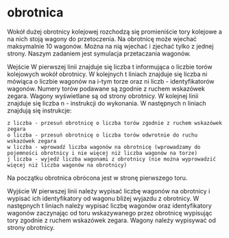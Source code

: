 # obrotnica

Wokół dużej obrotnicy kolejowej rozchodzą się promieniście tory kolejowe a na nich stoją wagony do przetoczenia. 
Na obrotnicę może wjechać maksymalnie 10 wagonów. Można na nią wjechać i zjechać tylko z jednej strony.
Naszym zadaniem jest symulacja przetaczania wagonów.


Wejście
W pierwszej linii znajduje się liczba t informująca o liczbie torów kolejowych wokół obrotnicy. 
W kolejnych t liniach znajduje się liczba ni mówiąca o liczbie wagonów na i-tym torze oraz ni liczb - identyfikatorów wagonów. 
Numery torów podawane są zgodnie z ruchem wskazówek zegara. Wagony wyświetlane są od strony obrotnicy.
W kolejnej linii znajduje się liczba n - instrukcji do wykonania.
W następnych n liniach znajdują się instrukcje:

    z liczba - przesuń obrotnicę o liczba torów zgodnie z ruchem wskazówek zegara
    o liczba - przesuń obrotnicę o liczba torów odwrotnie do ruchu wskazówek zegara
    w liczba - wprowadź liczba wagonów na obrotnicę (wprowadzamy do pojemności obrotnicy i nie więcej niż liczba wagonów na torze)
    j liczba - wyjedź liczba wagonami z obrotnicy (nie można wyprowadzić więcej niż liczba wagonów na obrotnicy)

Na początku obrotnica obrócona jest w stronę pierwszego toru.


Wyjście
W pierwszej linii należy wypisać liczbę wagonów na obrotnicy i wypisać ich identyfikatory od wagonu bliżej wyjazdu z obrotnicy. 
W następnych t liniach należy wypisać liczbę wagonów oraz identyfikatory wagonów zaczynając od toru wskazywanego 
przez obrotnicę wypisując tory zgodnie z ruchem wskazówek zegara. Wagony należy wypisywać od strony obrotnicy. 
